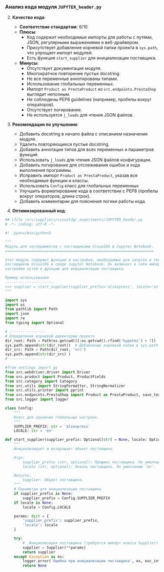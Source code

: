 ### **Анализ кода модуля `JUPYTER_header.py`**

2. **Качество кода**:
   - **Соответствие стандартам**: 6/10
   - **Плюсы**:
     - Код содержит необходимые импорты для работы с путями, JSON, регулярными выражениями и веб-драйвером.
     - Присутствует добавление корневой папки проекта в `sys.path`, что упрощает импорт модулей.
     - Есть функция `start_supplier` для инициализации поставщика.
   - **Минусы**:
     - Отсутствует документация модуля.
     - Многократное повторение пустых docstring.
     - Не все переменные аннотированы типами.
     - Использование глобальных переменных.
     - Импорт `Product as PrestaProduct` из `src.endpoints.PrestaShop` выглядит неполным.
     - Не соблюдены PEP8 guidelines (например, пробелы вокруг операторов).
     - Отсутствует логирование.
     - Не используется `j_loads` для чтения JSON файлов.

3. **Рекомендации по улучшению**:
   - Добавить docstring в начало файла с описанием назначения модуля.
   - Удалить повторяющиеся пустые docstring.
   - Добавить аннотации типов для всех переменных и параметров функций.
   - Использовать `j_loads` для чтения JSON файлов конфигурации.
   - Добавить логирование для отслеживания ошибок и хода выполнения программы.
   - Исправить импорт `Product as PrestaProduct`, указав все необходимые функции и классы.
   - Использовать `Config` класс для глобальных переменных
   - Улучшить форматирование кода в соответствии с PEP8 (пробелы вокруг операторов, длина строк).
   - Добавить комментарии для пояснения логики работы кода.

4. **Оптимизированный код**:

```python
## \file /src/suppliers/visualdg/_experiments/JUPYTER_header.py
# -*- coding: utf-8 -*-

#! .pyenv/bin/python3

"""
Модуль для экспериментов с поставщиками VisualDG в Jupyter Notebook.
====================================================================

Этот модуль содержит функции и настройки, необходимые для запуска и тестирования
поставщиков VisualDG в среде Jupyter Notebook. Он включает в себя импорты,
настройки путей и функцию для инициализации поставщика.

Пример использования
----------------------
>>> supplier = start_supplier(supplier_prefix='aliexpress', locale='en')
"""

import sys
import os
from pathlib import Path
import json
import re
from typing import Optional

# ----------------
# Определение корневой директории проекта
dir_root: Path = Path(os.getcwd()[:os.getcwd().rfind('hypotez') + 7])
sys.path.append(str(dir_root))  # Добавление корневой папки в sys.path
dir_src: Path = Path(dir_root, 'src')
sys.path.append(str(dir_src) )
# ----------------

#from settings import gs
from src.webdriver.driver import Driver
from src.product import Product, ProductFields
from src.category import Category
from src.utils import StringFormatter, StringNormalizer
from src.utils.printer import pprint
from src.endpoints.PrestaShop import Product as PrestaProduct, save_text_file  #  Уточнить импорт
from src.logger import logger

class Config:
    """
    Класс для хранения глобальных настроек.
    """
    SUPPLIER_PREFIX: str = 'aliexpress'
    LOCALE: str = 'en'

def start_supplier(supplier_prefix: Optional[str] = None, locale: Optional[str] = None):
    """
    Инициализирует и возвращает объект поставщика.

    Args:
        supplier_prefix (str, optional): Префикс поставщика. По умолчанию 'aliexpress'.
        locale (str, optional): Локаль поставщика. По умолчанию 'en'.

    Returns:
        Supplier: Объект поставщика.
    """
    # Параметры для инициализации поставщика
    if supplier_prefix is None:
        supplier_prefix = Config.SUPPLIER_PREFIX
    if locale is None:
        locale = Config.LOCALE

    params: dict = {
        'supplier_prefix': supplier_prefix,
        'locale': locale
    }

    try:
        #  Инициализация поставщика (требуется импорт класса Supplier)
        supplier = Supplier(**params)
        return supplier
    except Exception as ex:
        logger.error('Ошибка при инициализации поставщика', ex, exc_info=True)
        return None